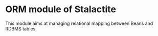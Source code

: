 # ORM module of Stalactite

This module aims at managing relational mapping between Beans and RDBMS tables.
